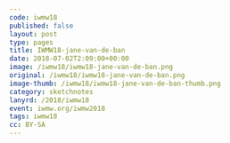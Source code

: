 ```yaml
---
code: iwmw18
published: false
layout: post
type: pages
title: IWMW18-jane-van-de-ban
date: 2018-07-02T2:09:00+00:00
image: /iwmw18/iwmw18-jane-van-de-ban.png
original: /iwmw18/iwmw18-jane-van-de-ban.png
image-thumb: /iwmw18/iwmw18-jane-van-de-ban-thumb.png
category: sketchnotes
lanyrd: /2018/iwmw18
event: iwmw.org/iwmw2018
tags: iwmw18
cc: BY-SA
---
```


